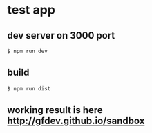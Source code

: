# test app

## dev server on 3000 port
```bash
$ npm run dev
```

## build
```bash
$ npm run dist
```

## working result is here http://gfdev.github.io/sandbox
